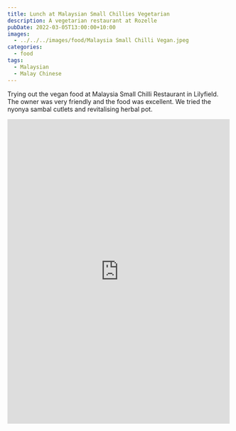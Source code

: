 ```yaml
---
title: Lunch at Malaysian Small Chillies Vegetarian
description: A vegetarian restaurant at Rozelle
pubDate: 2022-03-05T13:00:00+10:00
images:
  - ../../../images/food/Malaysia Small Chilli Vegan.jpeg
categories:
  - food
tags:
  - Malaysian
  - Malay Chinese
---
```


Trying out the vegan food at Malaysia Small Chilli Restaurant in Lilyfield. The owner was very friendly and the food was excellent. We tried the nyonya sambal cutlets and revitalising herbal pot.

<iframe src="https://www.facebook.com/plugins/post.php?href=https%3A%2F%2Fwww.facebook.com%2Fchris1.tham%2Fposts%2Fpfbid02tQmjWSHzqz4EbUNeHbj44xQF8GS9h6mGaJXY1dW7vHRsXzZSs5RwiBjpYfXafjFBl&show_text=true&width=500" width="500" height="684" style="border:none;overflow:hidden" scrolling="no" frameborder="0" allowfullscreen="true" allow="autoplay; clipboard-write; encrypted-media; picture-in-picture; web-share"></iframe>
